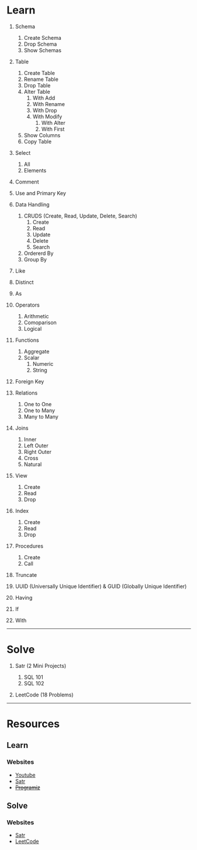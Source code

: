# Learn

1. Schema
    1. Create Schema
    2. Drop Schema
    3. Show Schemas

2. Table
    1. Create Table
    2. Rename Table
    3. Drop Table
    4. Alter Table
        1. With Add
        2. With Rename
        3. With Drop
        4. With Modify
            1. With Alter
            2. With First
    5. Show Columns
    6. Copy Table

3. Select
    1. All
    2. Elements

4. Comment

5. Use and Primary Key

6. Data Handling
    1. CRUDS (Create, Read, Update, Delete, Search)
        1. Create
        2. Read
        3. Update
        4. Delete
        5. Search
    2. Ordererd By
    3. Group By

7. Like

8. Distinct

9. As

10. Operators
    1. Arithmetic
    2. Comoparison
    3. Logical

11. Functions
    1. Aggregate
    2. Scalar
        1. Numeric
        2. String

12. Foreign Key

13. Relations
    1. One to One
    2. One to Many
    3. Many to Many

14. Joins
    1. Inner
    2. Left Outer
    3. Right Outer
    4. Cross
    5. Natural

15. View
    1. Create
    2. Read
    3. Drop

16. Index
    1. Create
    2. Read
    3. Drop

17. Procedures
    1. Create
    2. Call

18. Truncate

19. UUID (Universally Unique Identifier) & GUID (Globally Unique Identifier)

20. Having

21. If

22. With

---

# Solve

1. Satr (2 Mini Projects)
    1. SQL 101
    2. SQL 102

2. LeetCode (18 Problems)

---

# Resources

## Learn

### Websites

- [Youtube](https://youotube.com)
- [Satr](https://satr.codes)
- ~~[Programiz](https://www.programiz.com)~~

## Solve

### Websites

- [Satr](https://satr.codes)
- [LeetCode](https://leetcode.com)